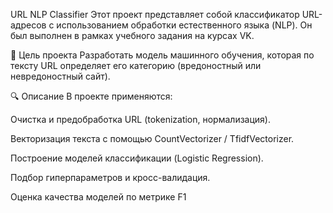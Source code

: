 
URL NLP Classifier
Этот проект представляет собой классификатор URL-адресов с использованием обработки естественного языка (NLP). Он был выполнен в рамках учебного задания на курсах VK.

📌 Цель проекта
Разработать модель машинного обучения, которая по тексту URL определяет его категорию (вредоностный или невредоностный сайт).

🔍 Описание
В проекте применяются:

Очистка и предобработка URL (tokenization, нормализация).

Векторизация текста с помощью CountVectorizer / TfidfVectorizer.

Построение моделей классификации (Logistic Regression).

Подбор гиперпараметров и кросс-валидация.

Оценка качества моделей по метрике F1
